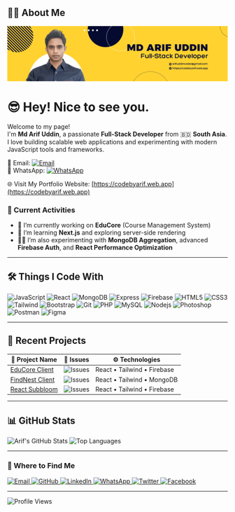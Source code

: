 ## 👨‍💻 About Me

[![Portfolio Banner](https://raw.githubusercontent.com/arifuddincoder/arifuddincoder/main/assets/arifuddin-fullstack-developer.png)](https://codebyarif.web.app)

# 😎 Hey! Nice to see you.

Welcome to my page!  
I'm **Md Arif Uddin**, a passionate **Full-Stack Developer** from 🇧🇩 **South Asia**.  
I love building scalable web applications and experimenting with modern JavaScript tools and frameworks.

📧 Email: [![Email](https://img.shields.io/badge/Email-D14836?style=flat-square&logo=gmail&logoColor=white)](mailto:arifuddincoder@gmail.com)  
📱 WhatsApp: [![WhatsApp](https://img.shields.io/badge/WhatsApp-25D366?style=flat-square&logo=whatsapp&logoColor=white)](https://wa.me/8801625446383)  

🌐 Visit My Portfolio Website: [https://codebyarif.web.app](https://codebyarif.web.app)

### 📌 Current Activities

- 🔭 I’m currently working on **EduCore** (Course Management System)
- 🌱 I’m learning **Next.js** and exploring server-side rendering
- 👨‍💻 I’m also experimenting with **MongoDB Aggregation**, advanced **Firebase Auth**, and **React Performance Optimization**

---

## 🛠️ Things I Code With
<p>
  <img alt="JavaScript" src="https://img.shields.io/badge/-JavaScript-F7DF1E?style=flat-square&logo=javascript&logoColor=black" />
  <img alt="React" src="https://img.shields.io/badge/-React-45b8d8?style=flat-square&logo=react&logoColor=white" />
  <img alt="MongoDB" src="https://img.shields.io/badge/-MongoDB-13aa52?style=flat-square&logo=mongodb&logoColor=white" />
  <img alt="Express" src="https://img.shields.io/badge/-Express-000000?style=flat-square&logo=express&logoColor=white" />
  <img alt="Firebase" src="https://img.shields.io/badge/-Firebase-FFCA28?style=flat-square&logo=firebase&logoColor=white" />
  <img alt="HTML5" src="https://img.shields.io/badge/-HTML5-E34F26?style=flat-square&logo=html5&logoColor=white" />
  <img alt="CSS3" src="https://img.shields.io/badge/-CSS3-1572B6?style=flat-square&logo=css3&logoColor=white" />
  <img alt="Tailwind" src="https://img.shields.io/badge/-Tailwind-38B2AC?style=flat-square&logo=tailwindcss&logoColor=white" />
  <img alt="Bootstrap" src="https://img.shields.io/badge/-Bootstrap-563D7C?style=flat-square&logo=bootstrap&logoColor=white" />
  <img alt="Git" src="https://img.shields.io/badge/-Git-F05032?style=flat-square&logo=git&logoColor=white" />
  <img alt="PHP" src="https://img.shields.io/badge/-PHP-777BB4?style=flat-square&logo=php&logoColor=white" />
  <img alt="MySQL" src="https://img.shields.io/badge/-MySQL-4479A1?style=flat-square&logo=mysql&logoColor=white" />
  <img alt="Nodejs" src="https://img.shields.io/badge/-Nodejs-43853d?style=flat-square&logo=node.js&logoColor=white" />
  <img alt="Photoshop" src="https://img.shields.io/badge/-Photoshop-31A8FF?style=flat-square&logo=adobephotoshop&logoColor=white" />
  <img alt="Postman" src="https://img.shields.io/badge/-Postman-FF6C37?style=flat-square&logo=postman&logoColor=white" />
  <img alt="Figma" src="https://img.shields.io/badge/-Figma-F24E1E?style=flat-square&logo=figma&logoColor=white" />
</p>

---

## 📂 Recent Projects

| 🧠 Project Name | 🐞 Issues | ⚙️ Technologies |
|----------------|-----------|----------------|
| [EduCore Client](https://github.com/arifuddincoder/educore_clientside) | ![Issues](https://img.shields.io/github/issues/arifuddincoder/educore_clientside) | React • Tailwind • Firebase |
| [FindNest Client](https://github.com/arifuddincoder/findnest-client) | ![Issues](https://img.shields.io/github/issues/arifuddincoder/findnest-client) | React • Tailwind • MongoDB |
| [React Subbloom](https://github.com/arifuddincoder/react-subbloom) | ![Issues](https://img.shields.io/github/issues/arifuddincoder/react-subbloom) | React • Tailwind • Firebase |

---

## 📊 GitHub Stats
![Arif's GitHub Stats](https://github-readme-stats.vercel.app/api?username=arifuddincoder&show_icons=true&theme=default)
![Top Languages](https://github-readme-stats.vercel.app/api/top-langs/?username=arifuddincoder&layout=compact&theme=default)

---

<h3>🔗 Where to Find Me</h3>

<p>
  <a href="mailto:arifuddincoder@gmail.com" target="_blank">
    <img alt="Email" src="https://img.shields.io/badge/Email-D14836?style=for-the-badge&logo=gmail&logoColor=white" />
  </a>

  <a href="https://github.com/arifuddincoder" target="_blank">
    <img alt="GitHub" src="https://img.shields.io/badge/GitHub-181717?style=for-the-badge&logo=github&logoColor=white" />
  </a>

  <a href="https://linkedin.com/in/arifuddincoder" target="_blank">
    <img alt="LinkedIn" src="https://img.shields.io/badge/LinkedIn-0A66C2?style=for-the-badge&logo=linkedin&logoColor=white" />
  </a>

  <a href="https://wa.me/8801625446383" target="_blank">
    <img alt="WhatsApp" src="https://img.shields.io/badge/WhatsApp-25D366?style=for-the-badge&logo=whatsapp&logoColor=white" />
  </a>

  <a href="https://twitter.com/arifuddincoder" target="_blank">
    <img alt="Twitter" src="https://img.shields.io/badge/Twitter-1DA1F2?style=for-the-badge&logo=twitter&logoColor=white" />
  </a>

  <a href="https://facebook.com/arifuddincoder" target="_blank">
    <img alt="Facebook" src="https://img.shields.io/badge/Facebook-1877F2?style=for-the-badge&logo=facebook&logoColor=white" />
  </a>
</p>

---

![Profile Views](https://komarev.com/ghpvc/?username=arifuddincoder&color=blue)
